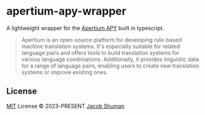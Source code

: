 # apertium-apy-wrapper

A lightweight wrapper for the [Apertium APY](https://wiki.apertium.org/wiki/Apertium-apy) built in typescript.

> Apertium is an open-source platform for developing rule-based machine translation systems. It's especially suitable for related language pairs and offers tools to build translation systems for various language combinations. Additionally, it provides linguistic data for a range of language pairs, enabling users to create new translation systems or improve existing ones.

<!-- Badges -->

[npm-version-src]: https://img.shields.io/npm/v/apertium-apy?style=flat&colorA=080f12&colorB=1fa669
[npm-version-href]: https://npmjs.com/package/apertium-apy
[npm-downloads-src]: https://img.shields.io/npm/dm/apertium-apy?style=flat&colorA=080f12&colorB=1fa669
[npm-downloads-href]: https://npmjs.com/package/apertium-apy
[bundle-src]: https://img.shields.io/bundlephobia/minzip/apertium-apy?style=flat&colorA=080f12&colorB=1fa669&label=minzip
[bundle-href]: https://bundlephobia.com/result?p=apertium-apy
[license-src]: https://img.shields.io/github/license/jacob-shuman/apertium-apy.svg?style=flat&colorA=080f12&colorB=1fa669
[license-href]: https://github.com/jacob-shuman/apertium-apy/blob/main/LICENSE
[jsdocs-src]: https://img.shields.io/badge/jsdocs-reference-080f12?style=flat&colorA=080f12&colorB=1fa669
[jsdocs-href]: https://www.jsdocs.io/package/apertium-apy

## License

[MIT](./LICENSE) License © 2023-PRESENT [Jacob Shuman](https://github.com/jacob-shuman/apertium-apy-wrapper)
